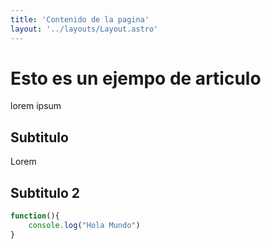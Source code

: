 ```yaml
---
title: 'Contenido de la pagina'
layout: '../layouts/Layout.astro'
---
```


# Esto es un ejempo de articulo

lorem ipsum

## Subtitulo

Lorem

## Subtitulo 2

```javascript
function(){
    console.log("Hola Mundo")
}
```

